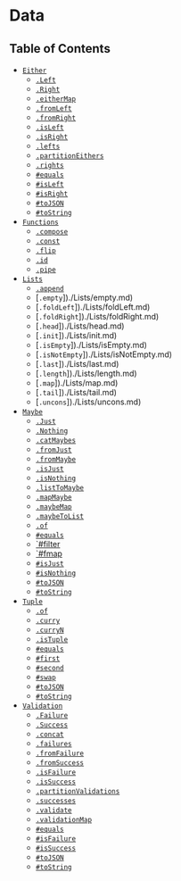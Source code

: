 # Data

## Table of Contents

* [`Either`](./Either)
    * [`.Left`](./Either/constructors/Left.md)
    * [`.Right`](./Either/constructors/Right.md)
    * [`.eitherMap`](./Either/static/eitherMap.md)
    * [`.fromLeft`](./Either/static/fromLeft.md)
    * [`.fromRight`](./Either/static/fromRight.md)
    * [`.isLeft`](./Either/static/isLeft.md)
    * [`.isRight`](./Either/static/isRight.md)
    * [`.lefts`](./Either/static/lefts.md)
    * [`.partitionEithers`](./Either/static/partitionEithers.md)
    * [`.rights`](./Either/static/rights.md)
    * [`#equals`](./Either/instance/equals.md)
    * [`#isLeft`](./Either/instance/isLeft.md)
    * [`#isRight`](./Either/instance/isRight.md)
    * [`#toJSON`](./Either/instance/toJSON.md)
    * [`#toString`](./Either/instance/toString.md)
* [`Functions`](./Functions)
    * [`.compose`](./Functions/compose.md)
    * [`.const`](./Functions/const.md)
    * [`.flip`](./Functions/flip.md)
    * [`.id`](./Functions/id.md)
    * [`.pipe`](./Functions/pipe.md)
* [`Lists`](./Lists)
    * [`.append`](./Lists/append.md)
    * [`.empty`])./Lists/empty.md)
    * [`.foldLeft`])./Lists/foldLeft.md)
    * [`.foldRight`])./Lists/foldRight.md)
    * [`.head`])./Lists/head.md)
    * [`.init`])./Lists/init.md)
    * [`.isEmpty`])./Lists/isEmpty.md)
    * [`.isNotEmpty`])./Lists/isNotEmpty.md)
    * [`.last`])./Lists/last.md)
    * [`.length`])./Lists/length.md)
    * [`.map`])./Lists/map.md)
    * [`.tail`])./Lists/tail.md)
    * [`.uncons`])./Lists/uncons.md)
* [`Maybe`](./Maybe)
    * [`.Just`](./Maybe/constructors/Just.md)
    * [`.Nothing`](./Maybe/constructors/Nothing.md)
    * [`.catMaybes`](./Maybe/static/catMaybes.md)
    * [`.fromJust`](./Maybe/static/fromJust.md)
    * [`.fromMaybe`](./Maybe/static/fromMaybe.md)
    * [`.isJust`](./Maybe/static/isJust.md)
    * [`.isNothing`](./Maybe/static/isNothing.md)
    * [`.listToMaybe`](./Maybe/static/listToMaybe.md)
    * [`.mapMaybe`](./Maybe/static/mapMaybe.md)
    * [`.maybeMap`](./Maybe/static/maybeMap.md)
    * [`.maybeToList`](./Maybe/static/maybeToList.md)
    * [`.of`](./Maybe/static/of.md)
    * [`#equals`](./Maybe/instance/equals.md)
    * [`#filter](./Maybe/instance/filter.md)
    * [`#fmap](./Maybe/instance/fmap.md)
    * [`#isJust`](./Maybe/instance/isJust.md)
    * [`#isNothing`](./Maybe/instance/isNothing.md)
    * [`#toJSON`](./Maybe/instance/toJSON.md)
    * [`#toString`](./Maybe/instance/toString.md)
* [`Tuple`](./Tuple)
    * [`.of`](./Tuple/constructors/of.md)
    * [`.curry`](./Tuple/static/curry.md)
    * [`.curryN`](./Tuple/static/curryN.md)
    * [`.isTuple`](./Tuple/static/isTuple.md)
    * [`#equals`](./Tuple/instance/equals.md)
    * [`#first`](./Tuple/instance/first.md)
    * [`#second`](./Tuple/instance/second.md)
    * [`#swap`](./Tuple/instance/swap.md)
    * [`#toJSON`](./Tuple/instance/toJSON.md)
    * [`#toString`](./Tuple/instance/toString.md)
* [`Validation`](./Validation)
    * [`.Failure`](./Validation/constructors/Failure.md)
    * [`.Success`](./Validation/constructors/Success.md)
    * [`.concat`](./Validation/static/concat.md)
    * [`.failures`](./Validation/static/failures.md)
    * [`.fromFailure`](./Validation/static/fromFailure.md)
    * [`.fromSuccess`](./Validation/static/fromSuccess.md)
    * [`.isFailure`](./Validation/static/isFailure.md)
    * [`.isSuccess`](./Validation/static/isSuccess.md)
    * [`.partitionValidations`](./Validation/static/partitionValidations.md)
    * [`.successes`](./Validation/static/successes.md)
    * [`.validate`](./Validation/static/validate.md)
    * [`.validationMap`](./Validation/static/validationMap.md)
    * [`#equals`](./Validation/instance/equals.md)
    * [`#isFailure`](./Validation/instance/isFailure.md)
    * [`#isSuccess`](./Validation/instance/isSuccess.md)
    * [`#toJSON`](./Validation/instance/toJSON.md)
    * [`#toString`](./Validation/instance/toString.md)
